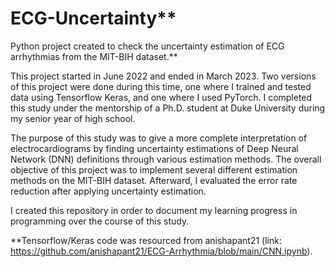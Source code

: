 # ECG-Uncertainty**
Python project created to check the uncertainty estimation of ECG arrhythmias from the MIT-BIH dataset.**

This project started in June 2022 and ended in March 2023. Two versions of this project were done during this time, one where I trained and tested data using Tensorflow Keras, and one where I used PyTorch. I completed this study under the mentorship of a Ph.D. student at Duke University during my senior year of high school.

The purpose of this study was to give a more complete interpretation of electrocardiograms by finding uncertainty estimations of Deep Neural Network (DNN) definitions through various estimation methods. The overall objective of this project was to implement several different estimation methods on the MIT-BIH dataset. Afterward, I evaluated the error rate reduction after applying uncertainty estimation.

I created this repository in order to document my learning progress in programming over the course of this study.

**Tensorflow/Keras code was resourced from anishapant21 (link: https://github.com/anishapant21/ECG-Arrhythmia/blob/main/CNN.ipynb).
